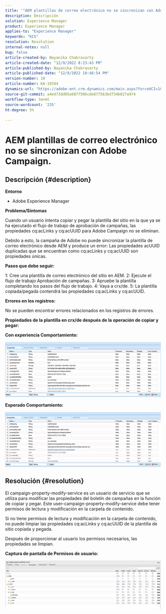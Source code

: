 ```yaml
---
title: '"AEM plantillas de correo electrónico no se sincronizan con Adobe Campaign".'
description: Descripción
solution: Experience Manager
product: Experience Manager
applies-to: "Experience Manager"
keywords: "KCS"
resolution: Resolution
internal-notes: null
bug: false
article-created-by: Nayanika Chakravarty
article-created-date: "12/9/2022 8:23:43 PM"
article-published-by: Nayanika Chakravarty
article-published-date: "12/9/2022 10:48:54 PM"
version-number: 10
article-number: KA-19344
dynamics-url: "https://adobe-ent.crm.dynamics.com/main.aspx?forceUCI=1&pagetype=entityrecord&etn=knowledgearticle&id=dd278a5b-ff77-ed11-81aa-6045bd006b3d"
source-git-commit: a4ed73dd05a6877506cde877563bdf34b827a974
workflow-type: tm+mt
source-wordcount: '235'
ht-degree: 5%

---
```


# AEM plantillas de correo electrónico no se sincronizan con Adobe Campaign.

## Descripción {#description}


<b>Entorno</b>

- Adobe Experience Manager

<b>Problema/Síntomas</b>

Cuando un usuario intenta copiar y pegar la plantilla del sitio en la que ya se ha ejecutado el flujo de trabajo de aprobación de campañas, las propiedades cq:acLinks y cq:acUUID para Adobe Campaign no se eliminan.

Debido a esto, la campaña de Adobe no puede sincronizar la plantilla de correo electrónico desde AEM y produce un error: Las propiedades acUUID duplicadas que se encuentran como cq:acLinks y cq:acUUID son propiedades únicas.



<b>Pasos que debe seguir:</b>

1: Cree una plantilla de correo electrónico del sitio en AEM.
2: Ejecute el flujo de trabajo Aprobación de campañas.
3: Apruebe la plantilla completando los pasos del flujo de trabajo.
4: Vaya a crx/de.
5: La plantilla copiada/pegada contendrá las propiedades cq:acLinks y cq:acUUID.

<b>Errores en los registros:</b>

No se pueden encontrar errores relacionados en los registros de errores.



<b>Propiedades de la plantilla en crx/de después de la operación de copiar y pegar:</b>

<b>Con experiencia </b><b>Comportamiento:</b>

![](assets/___de278a5b-ff77-ed11-81aa-6045bd006b3d___.jpeg)

<b>Esperado </b><b>Comportamiento</b><b>:</b>

![](assets/___e0278a5b-ff77-ed11-81aa-6045bd006b3d___.jpeg)


## Resolución {#resolution}


El campaign-property-modify-service es un usuario de servicio que se utiliza para modificar las propiedades del boletín de campañas en la función de copiar y pegar.
Este user-campaign-property-modify-service debe tener permisos de lectura y modificación en la carpeta de contenido.

Si no tiene permisos de lectura y modificación en la carpeta de contenido, no puede limpiar las propiedades cq:acLinks y cq:acUUID de la plantilla de sitio copiada y pegada.

Después de proporcionar al usuario los permisos necesarios, las propiedades se limpian.

<b>Captura de pantalla de Permisos de usuario:</b>

![](assets/5443ef52-35cc-ec11-a7b5-6045bd00db33.png)
